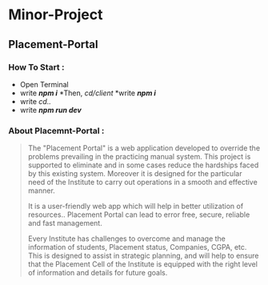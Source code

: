 # Minor-Project


## Placement-Portal


### How To Start :
* Open Terminal
* write **_npm i_**
    *Then, *cd/client*
    *write **_npm i_**
* write *cd..*
* write **_npm run dev_**

### About Placemnt-Portal :
>The "Placement Portal" is a web application developed to override the problems prevailing in the practicing manual system. This project is supported to eliminate and in some cases reduce the hardships faced by this existing system. Moreover it is designed for the particular need of the Institute to carry out operations in a smooth and effective manner.
>
>It is a user-friendly web app which will help in better utilization of resources.. Placement Portal can lead to error free, secure, reliable and fast management. 
>
>Every Institute has challenges to overcome and manage the information of students, Placement status, Companies, CGPA, etc. This is designed to assist in strategic planning, and will help to ensure that the Placement Cell of the Institute is equipped with the right level of information and details for future goals.
